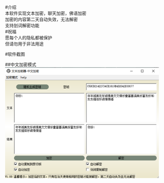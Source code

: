 #介绍   
本软件实现文本加密，聊天加密，佛语加密  
加密的内容第二天自动失效，无法解密  
支持划词解密功能  
#祝福   
愿每个人的隐私都被保护  
但请勿用于非法用途  

#软件截图   

##中文加密模式  
![](https://raw.githubusercontent.com/futureforno/encrypt-/main/pics/20221108165232.png)

 
